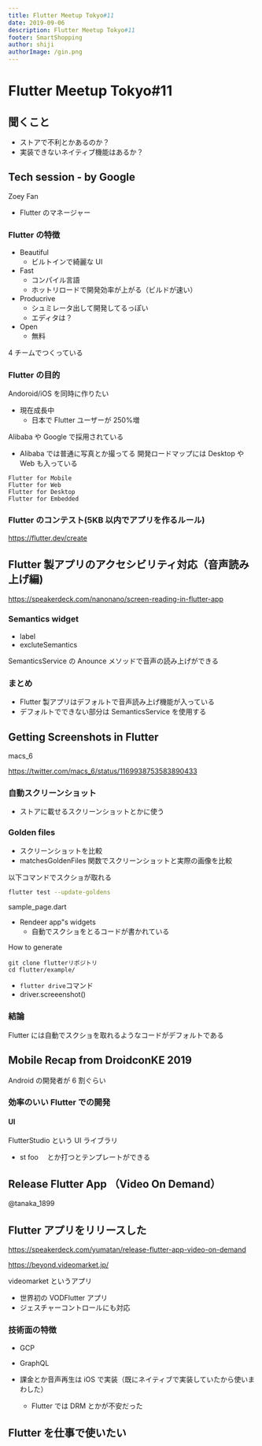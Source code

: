 ```yaml
---
title: Flutter Meetup Tokyo#11
date: 2019-09-06
description: Flutter Meetup Tokyo#11
footer: SmartShopping
author: shiji
authorImage: /gin.png
---
```


# Flutter Meetup Tokyo#11

## 聞くこと

- ストアで不利とかあるのか？
- 実装できないネイティブ機能はあるか？

## Tech session - by Google

Zoey Fan

- Flutter のマネージャー

### Flutter の特徴

- Beautiful
  - ビルトインで綺麗な UI
- Fast
  - コンパイル言語
  - ホットリロードで開発効率が上がる（ビルドが速い）
- Producrive
  - シュミレータ出して開発してるっぽい
  - エディタは？
- Open
  - 無料

4 チームでつくっている

### Flutter の目的

Andoroid/iOS を同時に作りたい

- 現在成長中
  - 日本で Flutter ユーザーが 250%増

Alibaba や Google で採用されている

- Alibaba では普通に写真とか撮ってる
  開発ロードマップには Desktop や Web も入っている

```
Flutter for Mobile
Flutter for Web
Flutter for Desktop
Flutter for Embedded
```

### Flutter のコンテスト(5KB 以内でアプリを作るルール)

https://flutter.dev/create

## Flutter 製アプリのアクセシビリティ対応（音声読み上げ編)

https://speakerdeck.com/nanonano/screen-reading-in-flutter-app

### Semantics widget

- label
- excluteSemantics

SemanticsService の Anounce メソッドで音声の読み上げができる

### まとめ

- Flutter 製アプリはデフォルトで音声読み上げ機能が入っている
- デフォルトでできない部分は SemanticsService を使用する

## Getting Screenshots in Flutter

macs_6

https://twitter.com/macs_6/status/1169938753583890433

### 自動スクリーンショット

- ストアに載せるスクリーンショットとかに使う

### Golden files

- スクリーンショットを比較
- matchesGoldenFiles 関数でスクリーンショットと実際の画像を比較

以下コマンドでスクショが取れる

```sh
flutter test --update-goldens
```

sample_page.dart

- Rendeer app"s widgets
  - 自動でスクショをとるコードが書かれている

How to generate

```
git clone flutterリポジトリ
cd flutter/example/
```

- `flutter drive`コマンド
- driver.screeenshot()

### 結論

Flutter には自動でスクショを取れるようなコードがデフォルトである

## Mobile Recap from DroidconKE 2019

Android の開発者が 6 割ぐらい

### 効率のいい Flutter での開発

#### UI

FlutterStudio という UI ライブラリ

- st foo 　とか打つとテンプレートができる

## Release Flutter App （Video On Demand）

@tanaka_1899

## Flutter アプリをリリースした

https://speakerdeck.com/yumatan/release-flutter-app-video-on-demand

https://beyond.videomarket.jp/

videomarket というアプリ

- 世界初の VODFlutter アプリ
- ジェスチャーコントロールにも対応

### 技術面の特徴

- GCP
- GraphQL

- 課金とか音声再生は iOS で実装（既にネイティブで実装していたから使いまわした）
  - Flutter では DRM とかが不安だった

## Flutter を仕事で使いたい
